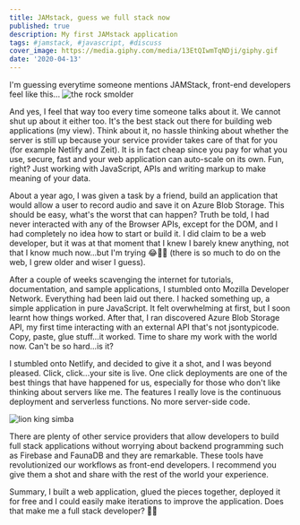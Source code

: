 ```yaml
---
title: JAMstack, guess we full stack now
published: true
description: My first JAMstack application
tags: #jamstack, #javascript, #discuss
cover_image: https://media.giphy.com/media/13EtQIwmTqNDji/giphy.gif
date: '2020-04-13'
---
```


I'm guessing everytime someone mentions JAMStack, front-end developers feel like this...
![the rock smolder](/assets/the-rock-smolder.gif)

And yes, I feel that way too every time someone talks about it. We cannot shut up about it either too. It's the best stack out there for building web applications (my view). Think about it, no hassle thinking about whether the server is still up because your service provider takes care of that for you (for example Netlify and Zeit). It is in fact cheap since you pay for what you use, secure, fast and your web application can auto-scale on its own. Fun, right? Just working with JavaScript, APIs and writing markup to make meaning of your data.

About a year ago, I was given a task by a friend, build an application that would allow a user to record audio and save it on Azure Blob Storage. This should be easy, what's the worst that can happen? Truth be told, I had never interacted with any of the Browser APIs, except for the DOM, and I had completely no idea how to start or build it. I did claim to be a web developer, but it was at that moment that I knew I barely knew anything, not that I know much now...but I'm trying 😂🤷‍♂️ (there is so much to do on the web, I grew older and wiser I guess).

After a couple of weeks scavenging the internet for tutorials, documentation, and sample applications, I stumbled onto Mozilla Developer Network. Everything had been laid out there. I hacked something up, a simple application in pure JavaScript. It felt overwhelming at first, but I soon learnt how things worked. After that, I ran discovered Azure Blob Storage API, my first time interacting with an external API that's not jsontypicode. Copy, paste, glue stuff...it worked. Time to share my work with the world now. Can't be so hard...is it?

I stumbled onto Netlify, and decided to give it a shot, and I was beyond pleased. Click, click...your site is live. One click deployments are one of the best things that have happened for us, especially for those who don't like thinking about servers like me. The features I really love is the continuous deployment and serverless functions. No more server-side code.

![lion king simba](/assets/lion-king-simba.gif)

There are plenty of other service providers that allow developers to build full stack applications without worrying about backend programming such as Firebase and FaunaDB and they are remarkable. These tools have revolutionized our workflows as front-end developers. I recommend you give them a shot and share with the rest of the world your experience.

Summary, I built a web application, glued the pieces together, deployed it for free and I could easily make iterations to improve the application. Does that make me a full stack developer? 🙈😛
